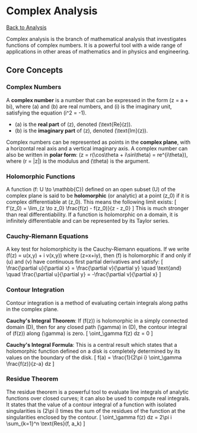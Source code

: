 # Complex Analysis

[Back to Analysis](./index.md)

Complex analysis is the branch of mathematical analysis that investigates functions of complex numbers. It is a powerful tool with a wide range of applications in other areas of mathematics and in physics and engineering.

## Core Concepts

### Complex Numbers
A **complex number** is a number that can be expressed in the form \(z = a + bi\), where \(a\) and \(b\) are real numbers, and \(i\) is the imaginary unit, satisfying the equation \(i^2 = -1\).
*   \(a\) is the **real part** of \(z\), denoted \(\text{Re}(z)\).
*   \(b\) is the **imaginary part** of \(z\), denoted \(\text{Im}(z)\).

Complex numbers can be represented as points in the **complex plane**, with a horizontal real axis and a vertical imaginary axis.
A complex number can also be written in **polar form**: \(z = r(\cos\theta + i\sin\theta) = re^{i\theta}\), where \(r = |z|\) is the modulus and \(\theta\) is the argument.

### Holomorphic Functions
A function \(f: U \to \mathbb{C}\) defined on an open subset \(U\) of the complex plane is said to be **holomorphic** (or analytic) at a point \(z_0\) if it is complex differentiable at \(z_0\). This means the following limit exists:
\[ f'(z_0) = \lim_{z \to z_0} \frac{f(z) - f(z_0)}{z - z_0} \]
This is much stronger than real differentiability. If a function is holomorphic on a domain, it is infinitely differentiable and can be represented by its Taylor series.

### Cauchy-Riemann Equations
A key test for holomorphicity is the Cauchy-Riemann equations. If we write \(f(z) = u(x,y) + i v(x,y)\) where \(z=x+iy\), then \(f\) is holomorphic if and only if \(u\) and \(v\) have continuous first partial derivatives and satisfy:
\[ \frac{\partial u}{\partial x} = \frac{\partial v}{\partial y} \quad \text{and} \quad \frac{\partial u}{\partial y} = -\frac{\partial v}{\partial x} \]

### Contour Integration
Contour integration is a method of evaluating certain integrals along paths in the complex plane.

**Cauchy's Integral Theorem**: If \(f(z)\) is holomorphic in a simply connected domain \(D\), then for any closed path \(\gamma\) in \(D\), the contour integral of \(f(z)\) along \(\gamma\) is zero.
\[ \oint_\gamma f(z) dz = 0 \]

**Cauchy's Integral Formula**: This is a central result which states that a holomorphic function defined on a disk is completely determined by its values on the boundary of the disk.
\[ f(a) = \frac{1}{2\pi i} \oint_\gamma \frac{f(z)}{z-a} dz \]

### Residue Theorem
The residue theorem is a powerful tool to evaluate line integrals of analytic functions over closed curves; it can also be used to compute real integrals.
It states that the value of a contour integral of a function with isolated singularities is \(2\pi i\) times the sum of the residues of the function at the singularities enclosed by the contour.
\[ \oint_\gamma f(z) dz = 2\pi i \sum_{k=1}^n \text{Res}(f, a_k) \] 